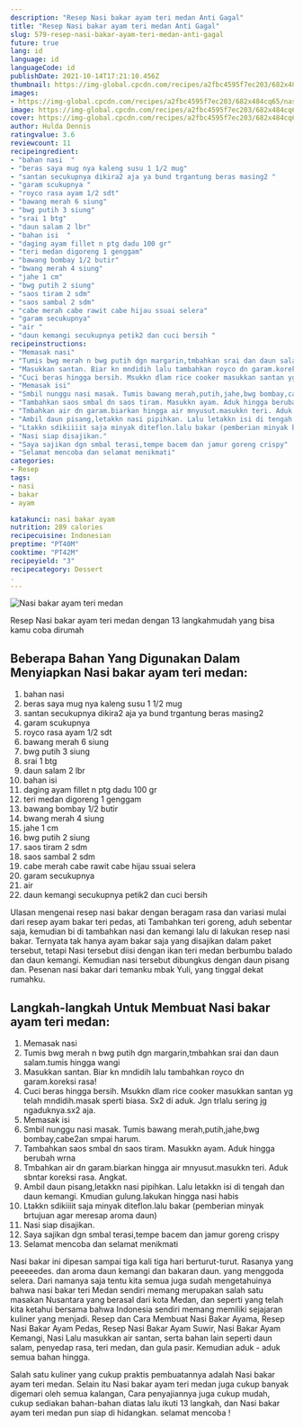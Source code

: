 ```yaml
---
description: "Resep Nasi bakar ayam teri medan Anti Gagal"
title: "Resep Nasi bakar ayam teri medan Anti Gagal"
slug: 579-resep-nasi-bakar-ayam-teri-medan-anti-gagal
future: true
lang: id
language: id
languageCode: id
publishDate: 2021-10-14T17:21:10.456Z 
thumbnail: https://img-global.cpcdn.com/recipes/a2fbc4595f7ec203/682x484cq65/nasi-bakar-ayam-teri-medan-foto-resep-utama.png
images:
- https://img-global.cpcdn.com/recipes/a2fbc4595f7ec203/682x484cq65/nasi-bakar-ayam-teri-medan-foto-resep-utama.png
image: https://img-global.cpcdn.com/recipes/a2fbc4595f7ec203/682x484cq65/nasi-bakar-ayam-teri-medan-foto-resep-utama.png
cover: https://img-global.cpcdn.com/recipes/a2fbc4595f7ec203/682x484cq65/nasi-bakar-ayam-teri-medan-foto-resep-utama.png
author: Hulda Dennis
ratingvalue: 3.6
reviewcount: 11
recipeingredient:
- "bahan nasi  "
- "beras saya mug nya kaleng susu 1 1/2 mug"
- "santan secukupnya dikira2 aja ya bund trgantung beras masing2 "
- "garam scukupnya "
- "royco rasa ayam 1/2 sdt"
- "bawang merah 6 siung"
- "bwg putih 3 siung"
- "srai 1 btg"
- "daun salam 2 lbr"
- "bahan isi  "
- "daging ayam fillet n ptg dadu 100 gr"
- "teri medan digoreng 1 genggam"
- "bawang bombay 1/2 butir"
- "bwang merah 4 siung"
- "jahe 1 cm"
- "bwg putih 2 siung"
- "saos tiram 2 sdm"
- "saos sambal 2 sdm"
- "cabe merah cabe rawit cabe hijau ssuai selera"
- "garam secukupnya"
- "air "
- "daun kemangi secukupnya petik2 dan cuci bersih "
recipeinstructions:
- "Memasak nasi"
- "Tumis bwg merah n bwg putih dgn margarin,tmbahkan srai dan daun salam.tumis hingga wangi"
- "Masukkan santan. Biar kn mndidih lalu tambahkan royco dn garam.koreksi rasa!"
- "Cuci beras hingga bersih. Msukkn dlam rice cooker masukkan santan yg telah mndidih.masak sperti biasa. Sx2 di aduk. Jgn trlalu sering jg ngaduknya.sx2 aja."
- "Memasak isi"
- "Smbil nunggu nasi masak. Tumis bawang merah,putih,jahe,bwg bombay,cabe2an smpai harum."
- "Tambahkan saos smbal dn saos tiram. Masukkn ayam. Aduk hingga berubah wrna"
- "Tmbahkan air dn garam.biarkan hingga air mnyusut.masukkn teri. Aduk sbntar koreksi rasa. Angkat."
- "Ambil daun pisang,letakkn nasi pipihkan. Lalu letakkn isi di tengah dan daun kemangi. Kmudian gulung.lakukan hingga nasi habis"
- "Ltakkn sdikiiiit saja minyak diteflon.lalu bakar (pemberian minyak brtujuan agar meresap aroma daun)"
- "Nasi siap disajikan."
- "Saya sajikan dgn smbal terasi,tempe bacem dan jamur goreng crispy"
- "Selamat mencoba dan selamat menikmati"
categories:
- Resep
tags:
- nasi
- bakar
- ayam

katakunci: nasi bakar ayam 
nutrition: 289 calories
recipecuisine: Indonesian
preptime: "PT40M"
cooktime: "PT42M"
recipeyield: "3"
recipecategory: Dessert
. 
---
```



![Nasi bakar ayam teri medan](https://img-global.cpcdn.com/recipes/a2fbc4595f7ec203/682x484cq65/nasi-bakar-ayam-teri-medan-foto-resep-utama.png)

Resep Nasi bakar ayam teri medan    dengan 13 langkahmudah yang bisa kamu coba dirumah

<!--inarticleads1-->

## Beberapa Bahan Yang Digunakan Dalam Menyiapkan Nasi bakar ayam teri medan:

1. bahan nasi  
1. beras saya mug nya kaleng susu 1 1/2 mug
1. santan secukupnya dikira2 aja ya bund trgantung beras masing2 
1. garam scukupnya 
1. royco rasa ayam 1/2 sdt
1. bawang merah 6 siung
1. bwg putih 3 siung
1. srai 1 btg
1. daun salam 2 lbr
1. bahan isi  
1. daging ayam fillet n ptg dadu 100 gr
1. teri medan digoreng 1 genggam
1. bawang bombay 1/2 butir
1. bwang merah 4 siung
1. jahe 1 cm
1. bwg putih 2 siung
1. saos tiram 2 sdm
1. saos sambal 2 sdm
1. cabe merah cabe rawit cabe hijau ssuai selera
1. garam secukupnya
1. air 
1. daun kemangi secukupnya petik2 dan cuci bersih 

Ulasan mengenai resep nasi bakar dengan beragam rasa dan variasi mulai dari resep ayam bakar teri pedas, ati Tambahkan teri goreng, aduh sebentar saja, kemudian bi di tambahkan nasi dan kemangi lalu di lakukan resep nasi bakar. Ternyata tak hanya ayam bakar saja yang disajikan dalam paket tersebut, tetapi Nasi tersebut diisi dengan ikan teri medan berbumbu balado dan daun kemangi. Kemudian nasi tersebut dibungkus dengan daun pisang dan. Pesenan nasi bakar dari temanku mbak Yuli, yang tinggal dekat rumahku. 

<!--inarticleads2-->

## Langkah-langkah Untuk Membuat Nasi bakar ayam teri medan:

1. Memasak nasi
1. Tumis bwg merah n bwg putih dgn margarin,tmbahkan srai dan daun salam.tumis hingga wangi
1. Masukkan santan. Biar kn mndidih lalu tambahkan royco dn garam.koreksi rasa!
1. Cuci beras hingga bersih. Msukkn dlam rice cooker masukkan santan yg telah mndidih.masak sperti biasa. Sx2 di aduk. Jgn trlalu sering jg ngaduknya.sx2 aja.
1. Memasak isi
1. Smbil nunggu nasi masak. Tumis bawang merah,putih,jahe,bwg bombay,cabe2an smpai harum.
1. Tambahkan saos smbal dn saos tiram. Masukkn ayam. Aduk hingga berubah wrna
1. Tmbahkan air dn garam.biarkan hingga air mnyusut.masukkn teri. Aduk sbntar koreksi rasa. Angkat.
1. Ambil daun pisang,letakkn nasi pipihkan. Lalu letakkn isi di tengah dan daun kemangi. Kmudian gulung.lakukan hingga nasi habis
1. Ltakkn sdikiiiit saja minyak diteflon.lalu bakar (pemberian minyak brtujuan agar meresap aroma daun)
1. Nasi siap disajikan.
1. Saya sajikan dgn smbal terasi,tempe bacem dan jamur goreng crispy
1. Selamat mencoba dan selamat menikmati


Nasi bakar ini dipesan sampai tiga kali tiga hari berturut-turut. Rasanya yang peeeeedes. dan aroma daun kemangi dan bakaran daun. yang menggoda selera. Dari namanya saja tentu kita semua juga sudah mengetahuinya bahwa nasi bakar teri Medan sendiri memang merupakan salah satu masakan Nusantara yang berasal dari kota Medan, dan seperti yang telah kita ketahui bersama bahwa Indonesia sendiri memang memiliki sejajaran kuliner yang menjadi. Resep dan Cara Membuat Nasi Bakar Ayama, Resep Nasi Bakar Ayam Pedas, Resep Nasi Bakar Ayam Suwir, Nasi Bakar Ayam Kemangi, Nasi Lalu masukkan air santan, serta bahan lain seperti daun salam, penyedap rasa, teri medan, dan gula pasir. Kemudian aduk - aduk semua bahan hingga. 

Salah satu kuliner yang cukup praktis pembuatannya adalah  Nasi bakar ayam teri medan. Selain itu  Nasi bakar ayam teri medan  juga cukup banyak digemari oleh semua kalangan, Cara penyajiannya juga cukup mudah, cukup sediakan bahan-bahan diatas lalu ikuti 13 langkah, dan  Nasi bakar ayam teri medan  pun siap di hidangkan. selamat mencoba !
